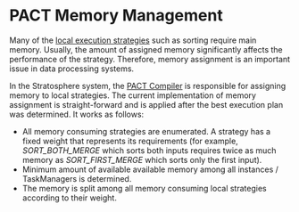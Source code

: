 PACT Memory Management
======================

Many of the [local execution
strategies](pactstrategies.html "pactstrategies")
such as sorting require main memory. Usually, the amount of assigned
memory significantly affects the performance of the strategy. Therefore,
memory assignment is an important issue in data processing systems.   

In the Stratosphere system, the [PACT
Compiler](pactcompiler.html "pactcompiler")
is responsible for assigning memory to local strategies. The current
implementation of memory assignment is straight-forward and is applied
after the best execution plan was determined. It works as follows:

-   All memory consuming strategies are enumerated. A strategy has a
    fixed weight that represents its requirements (for example,
    *SORT\_BOTH\_MERGE* which sorts both inputs requires twice as much
    memory as *SORT\_FIRST\_MERGE* which sorts only the first input).
-   Minimum amount of available available memory among all instances /
    TaskManagers is determined.
-   The memory is split among all memory consuming local strategies
    according to their weight.

